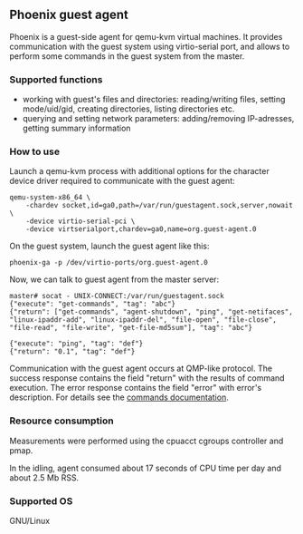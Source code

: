 Phoenix guest agent
-------------------

Phoenix is a guest-side agent for qemu-kvm virtual machines. It provides communication with the
guest system using virtio-serial port, and allows to perform some commands in the guest system from
the master.


### Supported functions

- working with guest's files and directories: reading/writing files, setting mode/uid/gid, creating directories, listing directories etc.
- querying and setting network parameters: adding/removing IP-adresses, getting summary information


### How to use

Launch a qemu-kvm process with additional options for the character device driver required to
communicate with the guest agent:

    qemu-system-x86_64 \
        -chardev socket,id=ga0,path=/var/run/guestagent.sock,server,nowait \
        -device virtio-serial-pci \
        -device virtserialport,chardev=ga0,name=org.guest-agent.0

On the guest system, launch the guest agent like this:

    phoenix-ga -p /dev/virtio-ports/org.guest-agent.0

Now, we can talk to guest agent from the master server:

    master# socat - UNIX-CONNECT:/var/run/guestagent.sock
    {"execute": "get-commands", "tag": "abc"}
    {"return": ["get-commands", "agent-shutdown", "ping", "get-netifaces", "linux-ipaddr-add", "linux-ipaddr-del", "file-open", "file-close", "file-read", "file-write", "get-file-md5sum"], "tag": "abc"}

    {"execute": "ping", "tag": "def"}
    {"return": "0.1", "tag": "def"}

Communication with the guest agent occurs at QMP-like protocol. The success response contains
the field "return" with the results of command execution. The error response contains the field
"error" with error's description. For details see the [commands documentation](commands.md).


### Resource consumption

Measurements were performed using the cpuacct cgroups controller and pmap.

In the idling, agent consumed about 17 seconds of CPU time per day and about 2.5 Mb RSS.


### Supported OS

GNU/Linux

